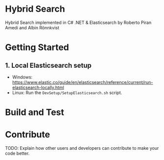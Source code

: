 # Hybrid Search

Hybrid Search implemented in C# .NET & Elasticsearch by Roberto Piran Amedi and Albin Rönnkvist

# Getting Started

## 1. Local Elasticsearch setup

- Windows: https://www.elastic.co/guide/en/elasticsearch/reference/current/run-elasticsearch-locally.html
- Linux: Run the `DevSetup/SetupElasticsearch.sh` script.

# Build and Test

# Contribute
TODO: Explain how other users and developers can contribute to make your code better. 